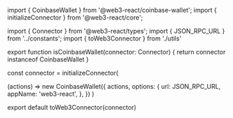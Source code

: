 import { CoinbaseWallet } from '@web3-react/coinbase-wallet';
import { initializeConnector } from '@web3-react/core';

import { Connector } from '@web3-react/types';
import { JSON_RPC_URL } from '../constants';
import { toWeb3Connector } from './utils'



export function isCoinbaseWallet(connector: Connector) {
  return connector instanceof CoinbaseWallet
}

const connector = initializeConnector<CoinbaseWallet>(
  
  (actions) =>
    new CoinbaseWallet({
      actions,
      options: {
        url: JSON_RPC_URL,
        appName: 'web3-react',
      },
    })
)

export default toWeb3Connector(connector)

